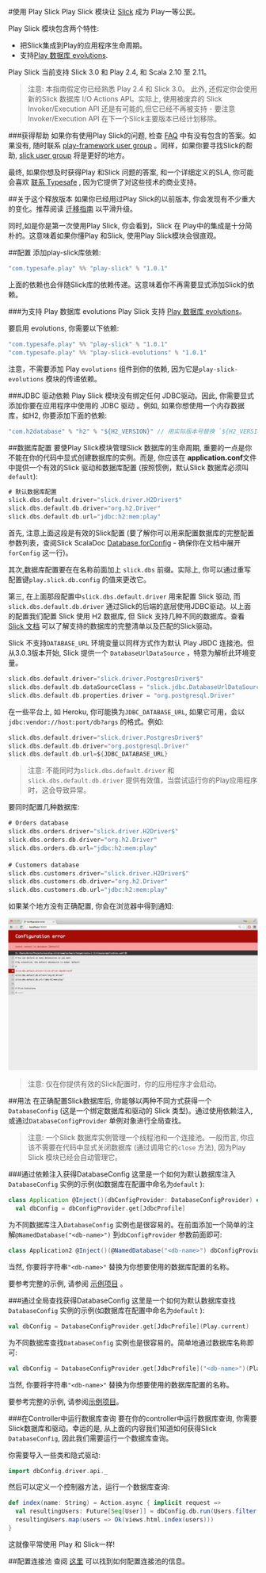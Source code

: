 #使用 Play Slick
Play Slick 模块让 [Slick](http://slick.typesafe.com/)  成为 Play一等公民。

Play Slick 模块包含两个特性:

* 把Slick集成到Play的应用程序生命周期。
* 支持[Play 数据库 evolutions](https://www.playframework.com/documentation/2.4.x/Evolutions).

Play Slick 当前支持 Slick 3.0 和 Play 2.4, 和 Scala 2.10 至 2.11。

> 注意: 本指南假定你已经熟悉 Play 2.4 和 Slick 3.0。 此外, 还假定你会使用新的Slick 数据库 I/O Actions API。实际上, 使用被废弃的 Slick Invoker/Execution API 还是有可能的,但它已经不再被支持 - 要注意 Invoker/Execution API 在下一个Slick主要版本已经计划移除。

###获得帮助
如果你有使用Play Slick的问题, 检查 [FAQ](https://www.playframework.com/documentation/2.4.x/PlaySlickFAQ) 中有没有包含的答案。如果没有, 随时联系 [play-framework user group](https://groups.google.com/forum/#!forum/play-framework) 。同样，如果你要寻找Slick的帮助, [slick user group](https://groups.google.com/forum/#!forum/scalaquery) 将是更好的地方。

最终, 如果你想及时获得Play 和Slick 问题的答案, 和一个详细定义的SLA, 你可能会喜欢 [联系 Typesafe](http://www.typesafe.com/subscription) , 因为它提供了对这些技术的商业支持。


##关于这个释放版本
如果你已经用过Play Slick的以前版本, 你会发现有不少重大的变化。推荐阅读 [迁移指南](02_02_Play_Slick_migration_guide.md) 以平滑升级。

同时,如是你是第一次使用Play Slick, 你会看到，Slick 在 Play中的集成是十分简朴的。这意味着如果你懂Play 和Slick, 使用Play Slick模块会很直观。


##配置
添加play-slick库依赖:

```sbt
"com.typesafe.play" %% "play-slick" % "1.0.1"
```

上面的依赖也会伴随Slick库的依赖传递。这意味着你不再需要显式添加Slick的依赖。

###为支持 Play 数据库 evolutions
Play Slick 支持 [Play 数据库 evolutions](https://www.playframework.com/documentation/2.4.x/Evolutions)。

要启用 evolutions, 你需要以下依赖:

```sbt
"com.typesafe.play" %% "play-slick" % "1.0.1"
"com.typesafe.play" %% "play-slick-evolutions" % "1.0.1"
```

注意，不需要添加 Play `evolutions` 组件到你的依赖, 因为它是`play-slick-evolutions` 模块的传递依赖。

###JDBC 驱动依赖
Play Slick 模块没有绑定任何 JDBC驱动。因此, 你需要显式添加你要在应用程序中使用的 JDBC 驱动 。例如, 如果你想使用一个内存数据库，如H2, 你要添加下面的依赖:

```sbt
"com.h2database" % "h2" % "${H2_VERSION}" // 用实际版本号替换 `${H2_VERSION}` 
```


##数据库配置
要使Play Slick模块管理Slick 数据库的生命周期, 重要的一点是你不能在你的代码中显式创建数据库的实例。而是, 你应该在 **application.conf**文件中提供一个有效的Slick 驱动和数据库配置 (按照惯例，默认Slick 数据库必须叫`default`):

```scala
# 默认数据库配置
slick.dbs.default.driver="slick.driver.H2Driver$"
slick.dbs.default.db.driver="org.h2.Driver"
slick.dbs.default.db.url="jdbc:h2:mem:play"
```

首先, 注意上面这段是有效的Slick配置 (要了解你可以用来配置数据库的完整配置参数列表，查阅Slick ScalaDoc [Database.forConfig](http://slick.typesafe.com/doc/3.0.0/api/index.html#slick.jdbc.JdbcBackend$DatabaseFactoryDef@forConfig\(String,Config,Driver\)\:Database)  - 确保你在文档中展开`forConfig` 这一行)。

其次,数据库配置要在在名称前面加上 `slick.dbs` 前缀。实际上, 你可以通过重写配置键`play.slick.db.config` 的值来更改它。

第三, 在上面那段配置中`slick.dbs.default.driver` 用来配置 Slick 驱动, 而 `slick.dbs.default.db.driver` 通过Slick的后端的底层使用JDBC驱动。以上面的配置我们配置 Slick 使用 H2 数据库, 但 Slick 支持几种不同的数据库。查看 [Slick 文档](http://slick.typesafe.com/docs) 可以了解支持的数据库的完整清单以及匹配的Slick驱动。

Slick 不支持`DATABASE_URL` 环境变量以同样方式作为默认 Play JBDC 连接池。但从3.0.3版本开始, Slick 提供一个 `DatabaseUrlDataSource` ，特意为解析此环境变量。

```scala
slick.dbs.default.driver="slick.driver.PostgresDriver$"
slick.dbs.default.db.dataSourceClass = "slick.jdbc.DatabaseUrlDataSource"
slick.dbs.default.db.properties.driver = "org.postgresql.Driver"
```

在一些平台上, 如 Heroku, 你可能换为`JDBC_DATABASE_URL`, 如果它可用，会以`jdbc:vendor://host:port/db?args` 的格式。例如:

```scala
slick.dbs.default.driver="slick.driver.PostgresDriver$"
slick.dbs.default.db.driver="org.postgresql.Driver"
slick.dbs.default.db.url=${JDBC_DATABASE_URL}
```

> 注意: 不能同时为`slick.dbs.default.driver` 和`slick.dbs.default.db.driver` 提供有效值，当尝试运行你的Play应用程序时，这会导致异常。

要同时配置几种数据库:

```scala
# Orders database
slick.dbs.orders.driver="slick.driver.H2Driver$"
slick.dbs.orders.db.driver="org.h2.Driver"
slick.dbs.orders.db.url="jdbc:h2:mem:play"

# Customers database
slick.dbs.customers.driver="slick.driver.H2Driver$"
slick.dbs.customers.db.driver="org.h2.Driver"
slick.dbs.customers.db.url="jdbc:h2:mem:play"
```

如果某个地方没有正确配置, 你会在浏览器中得到通知:

!["](database-config-error.png)

> 注意: 仅在你提供有效的Slick配置时，你的应用程序才会启动。


##用法
在正确配置Slick数据库后, 你能够以两种不同方式获得一个`DatabaseConfig` (这是一个绑定数据库和驱动的 Slick 类型)。通过使用依赖注入, 或通过`DatabaseConfigProvider` 单例对象进行全局查找。

> 注意: 一个Slick 数据库实例管理一个线程池和一个连接池。一般而言, 你应该不需要在代码中显式关闭数据库 (通过调用它的`close` 方法), 因为Play Slick 模块已经会自动管理它。

###通过依赖注入获得DatabaseConfig
这里是一个如何为默认数据库注入`DatabaseConfig` 实例的示例(如数据库在配置中命名为`default` ):

```scala
class Application @Inject()(dbConfigProvider: DatabaseConfigProvider) extends Controller {
  val dbConfig = dbConfigProvider.get[JdbcProfile]
```

为不同数据库注入`DatabaseConfig` 实例也是很容易的。在前面添加一个简单的注解`@NamedDatabase("<db-name>")` 到`dbConfigProvider` 参数前面即可:

```scala
class Application2 @Inject()(@NamedDatabase("<db-name>") dbConfigProvider: DatabaseConfigProvider) extends Controller {
```

当然, 你要将字符串`"<db-name>"` 替换为你想要使用的数据库配置的名称。

要参考完整的示例, 请参阅 [示例项目](https://github.com/playframework/play-slick/tree/master/samples/di) 。

###通过全局查找获得DatabaseConfig
这里是一个如何为默认数据库查找`DatabaseConfig` 实例的示例(如数据库在配置中命名为`default` ):

```scala
val dbConfig = DatabaseConfigProvider.get[JdbcProfile](Play.current)
```

为不同数据库查找`DatabaseConfig` 实例也是很容易的。简单地通过数据库名称即可:

```scala
val dbConfig = DatabaseConfigProvider.get[JdbcProfile]("<db-name>")(Play.current)
```

当然, 你要将字符串`"<db-name>"` 替换为你想要使用的数据库配置的名称。

要参考完整的示例, 请参阅[示例项目](https://github.com/playframework/play-slick/tree/master/samples/basic)。

###在Controller中运行数据库查询
要在你的controller中运行数据库查询, 你需要Slick数据库和驱动。幸运的是, 从上面的内容我们知道如何获得Slick `DatabaseConfig`, 因此我们需要运行一个数据库查询。

你需要导入一些类和隐式驱动:

```scala
import dbConfig.driver.api._
```

然后可以定义一个控制器方法，运行一个数据库查询:

```scala
def index(name: String) = Action.async { implicit request =>
  val resultingUsers: Future[Seq[User]] = dbConfig.db.run(Users.filter(_.name === name).result)
  resultingUsers.map(users => Ok(views.html.index(users)))
}
```

这就像平常使用 Play 和 Slick一样!


##配置连接池
查阅 [这里](https://www.playframework.com/documentation/2.4.x/PlaySlickAdvancedTopics#Connection-Pool) 可以找到如何配置连接池的信息。